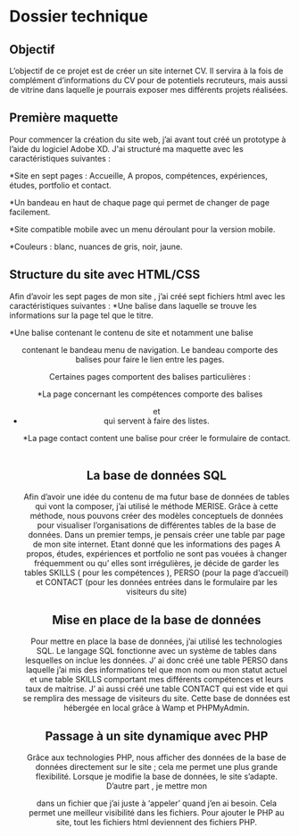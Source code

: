# Dossier technique

## Objectif

L’objectif de ce projet est de créer un site internet CV. Il servira à la fois de complément d’informations du CV pour de potentiels recruteurs, mais aussi de vitrine dans laquelle je pourrais exposer mes différents projets réalisées.

## Première maquette 

Pour commencer la création du site web, j’ai avant tout créé un prototype à l’aide du logiciel Adobe XD. 
J'ai structuré ma maquette avec les caractéristiques suivantes :

*Site en sept pages : Accueille,  A propos, compétences, expériences, études, portfolio et contact.

*Un bandeau en haut de chaque page qui permet de changer de page facilement.

*Site compatible mobile avec un menu déroulant pour la version mobile.

*Couleurs : blanc, nuances de gris, noir, jaune.

## Structure du site avec HTML/CSS

Afin d’avoir les sept pages de mon site , j’ai créé sept fichiers html avec les caractéristiques suivantes :
*Une balise <head> dans laquelle se trouve les informations sur la page tel que le titre.
  
*Une balise <body> contenant le contenu de site et notamment une balise <header> contenant le bandeau menu de navigation.
Le bandeau comporte des balises <a> pour faire le lien entre les pages.
  
Certaines pages comportent des balises particulières :

*La page concernant les compétences comporte des balises <ul> et <li> qui servent à faire des listes.
  
*La page contact content une balise <from> pour créer le formulaire de contact.
 
## La base de données SQL

Afin d’avoir une idée du contenu de ma futur base de données de tables qui vont la composer, j’ai utilisé le méthode MERISE. Grâce à cette méthode, nous pouvons créer des modèles conceptuels de données pour visualiser l’organisations de différentes tables de la base de données. 
Dans un premier temps, je pensais créer une table par page de mon site internet. Etant donné que les informations des pages A propos, études, expériences et portfolio ne sont pas vouées à changer fréquemment ou qu’ elles sont irrégulières, je décide de garder les tables SKILLS ( pour les compétences ), PERSO (pour la page d’accueil) et CONTACT (pour les données entrées dans le formulaire par les visiteurs du site)

## Mise en place de la base de données

Pour mettre en place la base de données, j’ai utilisé les technologies  SQL. Le langage SQL fonctionne avec un système de tables dans lesquelles on inclue les données.
J’ ai donc créé une table PERSO dans laquelle j’ai mis des informations tel que mon nom ou mon statut actuel et une table SKILLS comportant mes différents compétences et leurs taux de maitrise. J’ ai aussi créé une table CONTACT qui est vide et qui se remplira des message de visiteurs du site.
Cette base de données est hébergée en local grâce à Wamp et PHPMyAdmin.

## Passage à un site dynamique avec PHP

Grâce aux technologies PHP, nous afficher des données de la base de données directement sur le site ; cela me permet une plus grande flexibilité. Lorsque je modifie la base de données, le site s’adapte.
D’autre part , je mettre mon <header> dans un fichier que j’ai juste à ‘appeler’ quand j’en ai besoin. Cela permet une meilleur visibilité dans les fichiers.
Pour ajouter le PHP au site, tout les fichiers html deviennent des fichiers PHP.

